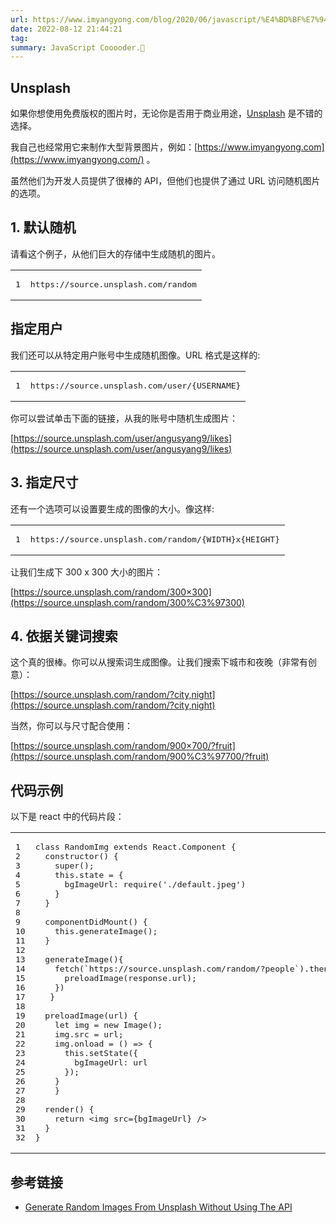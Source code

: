 ```yaml
---
url: https://www.imyangyong.com/blog/2020/06/javascript/%E4%BD%BF%E7%94%A8%20Unsplash%20API%20%E7%94%9F%E6%88%90%E9%9A%8F%E6%9C%BA%E5%9B%BE%E7%89%87/
date: 2022-08-12 21:44:21
tag: 
summary: JavaScript Cooooder.🐒
---
```

## [](#Unsplash "Unsplash")Unsplash

如果你想使用免费版权的图片时，无论你是否用于商业用途，[Unsplash](https://unsplash.com/) 是不错的选择。

我自己也经常用它来制作大型背景图片，例如：[https://www.imyangyong.com](https://www.imyangyong.com/) 。

虽然他们为开发人员提供了很棒的 API，但他们也提供了通过 URL 访问随机图片的选项。

## [](#1-默认随机 "1. 默认随机")1. 默认随机

请看这个例子，从他们巨大的存储中生成随机的图片。

<table><tbody><tr><td><pre><span>1</span><br></pre></td><td><pre><span>https://source.unsplash.com/random</span><br></pre></td></tr></tbody></table>

## [](#指定用户 "指定用户")指定用户

我们还可以从特定用户账号中生成随机图像。URL 格式是这样的:

<table><tbody><tr><td><pre><span>1</span><br></pre></td><td><pre><span>https://source.unsplash.com/user/{USERNAME}</span><br></pre></td></tr></tbody></table>

你可以尝试单击下面的链接，从我的账号中随机生成图片：

[https://source.unsplash.com/user/angusyang9/likes](https://source.unsplash.com/user/angusyang9/likes)

## [](#3-指定尺寸 "3. 指定尺寸")3. 指定尺寸

还有一个选项可以设置要生成的图像的大小。像这样:

<table><tbody><tr><td><pre><span>1</span><br></pre></td><td><pre><span>https://source.unsplash.com/random/{WIDTH}x{HEIGHT}</span><br></pre></td></tr></tbody></table>

让我们生成下 300 x 300 大小的图片：

[https://source.unsplash.com/random/300×300](https://source.unsplash.com/random/300%C3%97300)

## [](#4-依据关键词搜索 "4. 依据关键词搜索")4. 依据关键词搜索

这个真的很棒。你可以从搜索词生成图像。让我们搜索下城市和夜晚（非常有创意）：

[https://source.unsplash.com/random/?city,night](https://source.unsplash.com/random/?city,night)

当然，你可以与尺寸配合使用：

[https://source.unsplash.com/random/900×700/?fruit](https://source.unsplash.com/random/900%C3%97700/?fruit)

## [](#代码示例 "代码示例")代码示例

以下是 react 中的代码片段：

<table><tbody><tr><td><pre><span>1</span><br><span>2</span><br><span>3</span><br><span>4</span><br><span>5</span><br><span>6</span><br><span>7</span><br><span>8</span><br><span>9</span><br><span>10</span><br><span>11</span><br><span>12</span><br><span>13</span><br><span>14</span><br><span>15</span><br><span>16</span><br><span>17</span><br><span>18</span><br><span>19</span><br><span>20</span><br><span>21</span><br><span>22</span><br><span>23</span><br><span>24</span><br><span>25</span><br><span>26</span><br><span>27</span><br><span>28</span><br><span>29</span><br><span>30</span><br><span>31</span><br><span>32</span><br></pre></td><td><pre><span><span><span>class</span> <span>RandomImg</span> <span>extends</span> <span>React</span>.<span>Component</span> </span>{</span><br><span>  <span>constructor</span>() {</span><br><span>    <span>super</span>();</span><br><span>    <span>this</span>.state = {</span><br><span>      bgImageUrl: <span>require</span>(<span>'./default.jpeg'</span>)</span><br><span>    }</span><br><span>  }</span><br><span>  </span><br><span>  componentDidMount() {</span><br><span>    <span>this</span>.generateImage();</span><br><span>  }</span><br><span>  </span><br><span>  generateImage(){</span><br><span>    fetch(<span>`https://source.unsplash.com/random/?people`</span>).then(<span>(<span>response</span>) =&gt;</span> {</span><br><span>      preloadImage(response.url);</span><br><span>    })</span><br><span>	}</span><br><span>  </span><br><span>  preloadImage(url) {</span><br><span>    <span>let</span> img = <span>new</span> Image();</span><br><span>    img.src = url;</span><br><span>    img.onload = <span><span>()</span> =&gt;</span> {</span><br><span>      <span>this</span>.setState({</span><br><span>        bgImageUrl: url</span><br><span>      });</span><br><span>    }</span><br><span>	}</span><br><span>  </span><br><span>  render() {</span><br><span>    <span>return</span> <span><span>&lt;<span>img</span> <span>src</span>=<span>{bgImageUrl}</span> /&gt;</span></span></span><br><span>  }</span><br><span>}</span><br></pre></td></tr></tbody></table>

## [](#参考链接 "参考链接")参考链接

*   [Generate Random Images From Unsplash Without Using The API](https://awik.io/generate-random-images-unsplash-without-using-api/)
